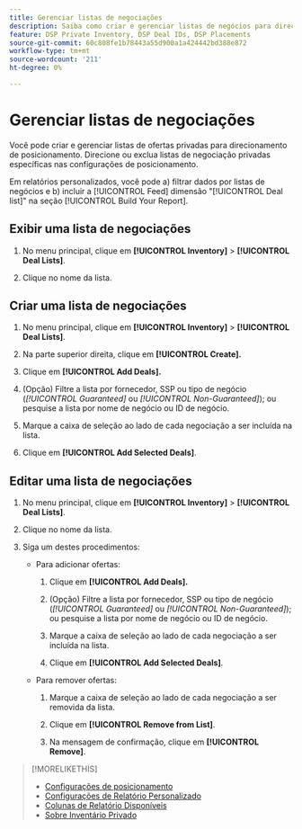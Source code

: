 ```yaml
---
title: Gerenciar listas de negociações
description: Saiba como criar e gerenciar listas de negócios para direcionamento de posicionamento.
feature: DSP Private Inventory, DSP Deal IDs, DSP Placements
source-git-commit: 60c808fe1b78443a55d900a1a424442bd388e872
workflow-type: tm+mt
source-wordcount: '211'
ht-degree: 0%

---
```


# Gerenciar listas de negociações

<!-- Will later add fct for On-Demand deals, too, so keep title generic. Later add "DSP On Demand Inventory to feature metadata -->

Você pode criar e gerenciar listas de ofertas privadas para direcionamento de posicionamento. Direcione ou exclua listas de negociação privadas específicas nas configurações de posicionamento.

Em relatórios personalizados, você pode a) filtrar dados por listas de negócios e b) incluir a [!UICONTROL Feed] dimensão &quot;[!UICONTROL Deal list]&quot; na seção [!UICONTROL Build Your Report].

<!--
What's New:  

In custom reports, you can now a) filter data by deal lists and deals and b) include the [!UICONTROL Feed] dimensions "[!UICONTROL Deal list]" and "[!UICONTROL Deal]" in the [!UICONTROL Build Your Report] section.
-->

## Exibir uma lista de negociações

1. No menu principal, clique em **[!UICONTROL Inventory]** > **[!UICONTROL Deal Lists]**.

1. Clique no nome da lista.

## Criar uma lista de negociações

1. No menu principal, clique em **[!UICONTROL Inventory]** > **[!UICONTROL Deal Lists]**.

1. Na parte superior direita, clique em **[!UICONTROL Create].**

1. Clique em **[!UICONTROL Add Deals].**

1. (Opção) Filtre a lista por fornecedor, SSP ou tipo de negócio (*[!UICONTROL Guaranteed]* ou *[!UICONTROL Non-Guaranteed]*); ou pesquise a lista por nome de negócio ou ID de negócio.

1. Marque a caixa de seleção ao lado de cada negociação a ser incluída na lista.

1. Clique em **[!UICONTROL Add Selected Deals]**.

## Editar uma lista de negociações

1. No menu principal, clique em **[!UICONTROL Inventory]** > **[!UICONTROL Deal Lists]**.

1. Clique no nome da lista.

1. Siga um destes procedimentos:

   * Para adicionar ofertas:

      1. Clique em **[!UICONTROL Add Deals].**

      1. (Opção) Filtre a lista por fornecedor, SSP ou tipo de negócio (*[!UICONTROL Guaranteed]* ou *[!UICONTROL Non-Guaranteed]*); ou pesquise a lista por nome de negócio ou ID de negócio.

      1. Marque a caixa de seleção ao lado de cada negociação a ser incluída na lista.

      1. Clique em **[!UICONTROL Add Selected Deals]**.

   * Para remover ofertas:

      1. Marque a caixa de seleção ao lado de cada negociação a ser removida da lista.

      1. Clique em **[!UICONTROL Remove from List]**.

      1. Na mensagem de confirmação, clique em **[!UICONTROL Remove]**.

>[!MORELIKETHIS]
>
>* [Configurações de posicionamento](/help/dsp/campaign-management/placements/placement-settings.md)
>* [Configurações de Relatório Personalizado](/help/dsp/reports/report-settings.md)
>* [Colunas de Relatório Disponíveis](/help/dsp/reports/report-columns.md)
>* [Sobre Inventário Privado](/help/dsp/inventory/private-inventory-about.md)
